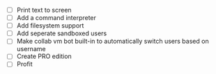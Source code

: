  - [ ] Print text to screen
 - [ ] Add a command interpreter
 - [ ] Add filesystem support
 - [ ] Add seperate sandboxed users
 - [ ] Make collab vm bot built-in to automatically switch users based on username
 - [ ] Create PRO edition
 - [ ] Profit
